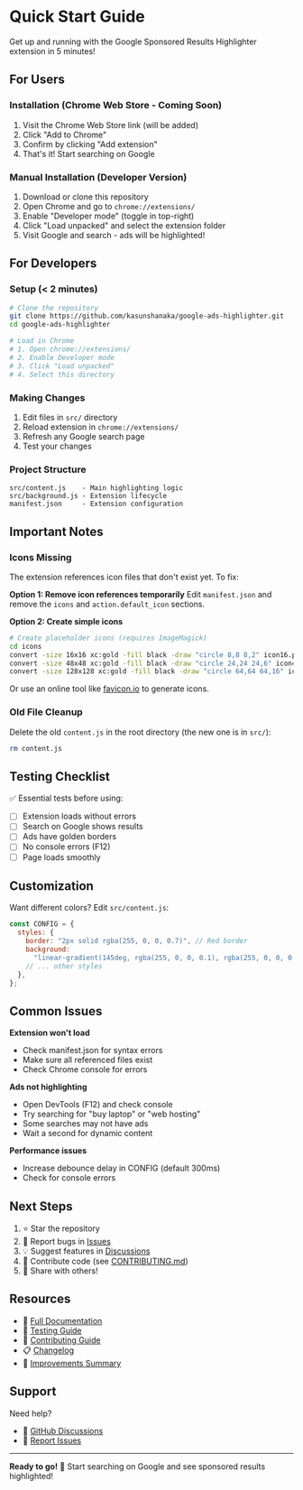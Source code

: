 # Quick Start Guide

Get up and running with the Google Sponsored Results Highlighter extension in 5 minutes!

## For Users

### Installation (Chrome Web Store - Coming Soon)

1. Visit the Chrome Web Store link (will be added)
2. Click "Add to Chrome"
3. Confirm by clicking "Add extension"
4. That's it! Start searching on Google

### Manual Installation (Developer Version)

1. Download or clone this repository
2. Open Chrome and go to `chrome://extensions/`
3. Enable "Developer mode" (toggle in top-right)
4. Click "Load unpacked" and select the extension folder
5. Visit Google and search - ads will be highlighted!

## For Developers

### Setup (< 2 minutes)

```bash
# Clone the repository
git clone https://github.com/kasunshanaka/google-ads-highlighter.git
cd google-ads-highlighter

# Load in Chrome
# 1. Open chrome://extensions/
# 2. Enable Developer mode
# 3. Click "Load unpacked"
# 4. Select this directory
```

### Making Changes

1. Edit files in `src/` directory
2. Reload extension in `chrome://extensions/`
3. Refresh any Google search page
4. Test your changes

### Project Structure

```
src/content.js    - Main highlighting logic
src/background.js - Extension lifecycle
manifest.json     - Extension configuration
```

## Important Notes

### Icons Missing

The extension references icon files that don't exist yet. To fix:

**Option 1: Remove icon references temporarily**
Edit `manifest.json` and remove the `icons` and `action.default_icon` sections.

**Option 2: Create simple icons**

```bash
# Create placeholder icons (requires ImageMagick)
cd icons
convert -size 16x16 xc:gold -fill black -draw "circle 8,8 8,2" icon16.png
convert -size 48x48 xc:gold -fill black -draw "circle 24,24 24,6" icon48.png
convert -size 128x128 xc:gold -fill black -draw "circle 64,64 64,16" icon128.png
```

Or use an online tool like [favicon.io](https://favicon.io/) to generate icons.

### Old File Cleanup

Delete the old `content.js` in the root directory (the new one is in `src/`):

```bash
rm content.js
```

## Testing Checklist

✅ Essential tests before using:

- [ ] Extension loads without errors
- [ ] Search on Google shows results
- [ ] Ads have golden borders
- [ ] No console errors (F12)
- [ ] Page loads smoothly

## Customization

Want different colors? Edit `src/content.js`:

```javascript
const CONFIG = {
  styles: {
    border: "2px solid rgba(255, 0, 0, 0.7)", // Red border
    background:
      "linear-gradient(145deg, rgba(255, 0, 0, 0.1), rgba(255, 0, 0, 0.05))",
    // ... other styles
  },
};
```

## Common Issues

**Extension won't load**

- Check manifest.json for syntax errors
- Make sure all referenced files exist
- Check Chrome console for errors

**Ads not highlighting**

- Open DevTools (F12) and check console
- Try searching for "buy laptop" or "web hosting"
- Some searches may not have ads
- Wait a second for dynamic content

**Performance issues**

- Increase debounce delay in CONFIG (default 300ms)
- Check for console errors

## Next Steps

1. ⭐ Star the repository
2. 🐛 Report bugs in [Issues](https://github.com/kasunshanaka/google-ads-highlighter/issues)
3. 💡 Suggest features in [Discussions](https://github.com/kasunshanaka/google-ads-highlighter/discussions)
4. 🤝 Contribute code (see [CONTRIBUTING.md](CONTRIBUTING.md))
5. 📢 Share with others!

## Resources

- 📖 [Full Documentation](README.md)
- 🧪 [Testing Guide](TESTING.md)
- 🤝 [Contributing Guide](CONTRIBUTING.md)
- 📋 [Changelog](CHANGELOG.md)
- 🔧 [Improvements Summary](IMPROVEMENTS.md)

## Support

Need help?

- 💬 [GitHub Discussions](https://github.com/kasunshanaka/google-ads-highlighter/discussions)
- 🐛 [Report Issues](https://github.com/kasunshanaka/google-ads-highlighter/issues)

---

**Ready to go!** 🚀 Start searching on Google and see sponsored results highlighted!
